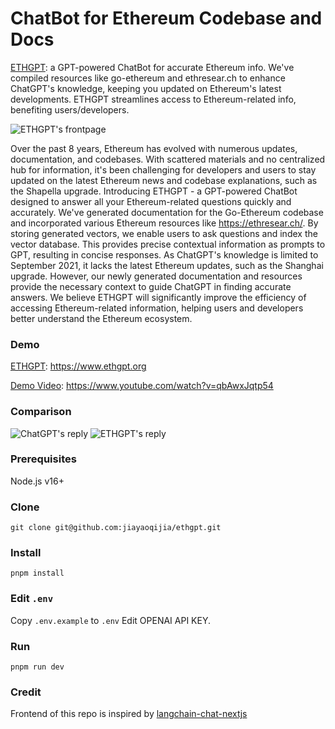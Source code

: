 # ChatBot for Ethereum Codebase and Docs

[ETHGPT](https://www.ethgpt.org): a GPT-powered ChatBot for accurate Ethereum info. We've compiled resources like go-ethereum and ethresear.ch to enhance ChatGPT's knowledge, keeping you updated on Ethereum's latest developments. ETHGPT streamlines access to Ethereum-related info, benefiting users/developers.

![ETHGPT's frontpage](https://github.com/jiayaoqijia/ethgpt/blob/main/public/ethgpt_frontpage.png)

Over the past 8 years, Ethereum has evolved with numerous updates, documentation, and codebases. With scattered materials and no centralized hub for information, it's been challenging for developers and users to stay updated on the latest Ethereum news and codebase explanations, such as the Shapella upgrade.
Introducing ETHGPT - a GPT-powered ChatBot designed to answer all your Ethereum-related questions quickly and accurately. We've generated documentation for the Go-Ethereum codebase and incorporated various Ethereum resources like https://ethresear.ch/.
By storing generated vectors, we enable users to ask questions and index the vector database. This provides precise contextual information as prompts to GPT, resulting in concise responses.
As ChatGPT's knowledge is limited to September 2021, it lacks the latest Ethereum updates, such as the Shanghai upgrade. However, our newly generated documentation and resources provide the necessary context to guide ChatGPT in finding accurate answers.
We believe ETHGPT will significantly improve the efficiency of accessing Ethereum-related information, helping users and developers better understand the Ethereum ecosystem.

### Demo
[ETHGPT](https://www.ethgpt.org): https://www.ethgpt.org

[Demo Video](https://www.youtube.com/watch?v=qbAwxJqtp54): https://www.youtube.com/watch?v=qbAwxJqtp54

### Comparison

![ChatGPT's reply](https://github.com/jiayaoqijia/ethgpt/blob/main/public/ethgpt_chatgpt.png)
![ETHGPT's reply](https://github.com/jiayaoqijia/ethgpt/blob/main/public/ethgpt_comparison.png)

### Prerequisites
Node.js v16+

### Clone

```
git clone git@github.com:jiayaoqijia/ethgpt.git
```

### Install

```
pnpm install
```

### Edit `.env`

Copy `.env.example` to `.env`
Edit OPENAI API KEY.  


### Run

```
pnpm run dev
```

### Credit

Frontend of this repo is inspired by [langchain-chat-nextjs](https://github.com/zahidkhawaja/langchain-chat-nextjs)
